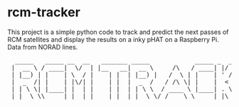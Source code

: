 # rcm-tracker
This project is a simple python code to track and predict the next passes of RCM satellites and display the results on a inky pHAT on a Raspberry Pi. Data from NORAD lines.
<pre>
  _____   _____ __  __   _______ _____            _____ _  ________ _____  
 |  __ \ / ____|  \/  | |__   __|  __ \     /\   / ____| |/ /  ____|  __ \ 
 | |__) | |    | \  / |    | |  | |__) |   /  \ | |    | ' /| |__  | |__) |
 |  _  /| |    | |\/| |    | |  |  _  /   / /\ \| |    |  < |  __| |  _  / 
 | | \ \| |____| |  | |    | |  | | \ \  / ____ \ |____| . \| |____| | \ \ 
 |_|  \_\\_____|_|  |_|    |_|  |_|  \_\/_/    \_\_____|_|\_\______|_|  \_\
</pre>
